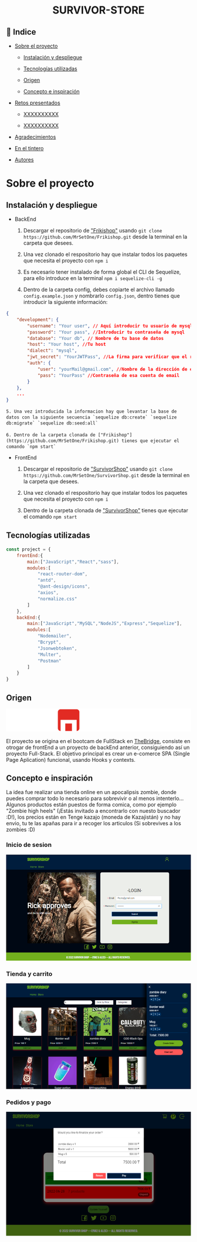 
 #  <center>SURVIVOR-STORE</center> 

 ## :bookmark: Indice 

 - [Sobre el proyecto](#sobre-el-proyecto)

    - [Instalación y despliegue](#instalación-y-despliegue)

    - [Tecnologías utilizadas](#tecnologías-utilizadas)

    - [Origen](#origen)

    - [Concepto e inspiración](#)

- [Retos presentados](#)

    - [XXXXXXXXXX](#)

    - [XXXXXXXXXX](#)

- [Agradecimientos](#)

- [En el tintero](#)

- [Autores](#)

# Sobre el proyecto

## Instalación y despliegue

- BackEnd

    1. Descargar el repositorio de ["Frikishop"](https://github.com/MrSetOne/Frikishop.git) usando `git clone https://github.com/MrSetOne/Frikishop.git` desde la terminal en la carpeta que desees.

    2. Una vez clonado el respositorio hay que instalar todos los paquetes que necesita el proyecto con `npm i` 

    3. Es necesario tener instalado de forma global el CLI de Sequelize, para ello introduce en la terminal `npm i sequelize-cli -g`

    4. Dentro de la carpeta config, debes copiarte el archivo llamado `config.example.json` y nombrarlo `config.json`, dentro tienes que introducir la siguiente información:

```JSON
{
    "development": {
        "username": "Your user", // Aquí introducir tu usuario de mysql 
        "password": "Your pass", //Introducir tu contraseña de mysql
        "database": "Your db", // Nombre de tu base de datos
        "host": "Your host", //Tu host
        "dialect": "mysql",
        "jwt_secret": "YourJWTPass", //La firma para verificar que el remitente del JWT es quien dice ser
        "auth": {
            "user": "yourMail@gmail.com", //Nombre de la dirección de email con la que quieras enviar el correo de confirmación para registrarte
            "pass": "YourPass" //Contraseña de esa cuenta de email
        }
    },
    ...
}
```

    5. Una vez introducida la informacion hay que levantar la base de datos con la siguiente secuencia `sequelize db:create` `sequelize db:migrate` `sequelize db:seed:all` 

    6. Dentro de la carpeta clonada de ["Frikishop"](https://github.com/MrSetOne/Frikishop.git) tienes que ejecutar el comando `npm start`

- FrontEnd

    1. Descargar el repositorio de ["SurvivorShop"](https://github.com/MrSetOne/SurvivorShop) usando `git clone https://github.com/MrSetOne/SurvivorShop.git` desde la terminal en la carpeta que desees.

    2. Una vez clonado el respositorio hay que instalar todos los paquetes que necesita el proyecto con `npm i`

    3. Dentro de la carpeta clonada de ["SurvivorShop"](https://github.com/MrSetOne/SurvivorShop) tienes que ejecutar el comando `npm start`

## Tecnologías utilizadas

```JavaScript
const project = {
    frontEnd:{
        main:["JavaScript","React","sass"],
        modules:[
            "react-router-dom",
            "antd",
            "@ant-design/icons",
            "axios",
            "normalize.css"
        ]
    },
    backEnd:{
        main:["JavaScript","MySQL","NodeJS","Express","Sequelize"],
        modules:[
            "Nodemailer",
            "Bcrypt",
            "Jsonwebtoken",
            "Multer",
            "Postman"
        ]
    }
} 
```

## Origen

![TheBridge](./toReadme/thebridgelogo.svg)

El proyecto se origina en el bootcam de FullStack en [TheBridge](https://www.thebridge.tech/), consiste en otrogar de frontEnd a un proyecto de backEnd anterior, consiguiendo así un proyecto Full-Stack. El objetivo principal es crear un e-comerce SPA (Single Page Aplication) funcional, usando Hooks y contexts.

## Concepto e inspiración

La idea fue realizar una tienda online en un apocalipsis zombie, donde puedes comprar todo lo necesario para sobrevivir o al menos intenterlo... Algunos productos están puestos de forma comica, como por ejemplo "Zombie high heels" (¡Estás invitado a encontrarlo con nuesto buscador :D!), los precios están en Tenge kazajo (moneda de Kazajistán) y no hay envio, tu te las apañas para ir a recoger los articulos (Si sobrevives a los zombies :D)

### Inicio de sesion
![Pagina de inicio de sesion](./toReadme/Screenshot_1.png)

### Tienda y carrito
![Tienda y carrito](./toReadme/Screenshot_2.png)

### Pedidos y pago
![Pedidos y pago](./toReadme/Screenshot_3.png)

